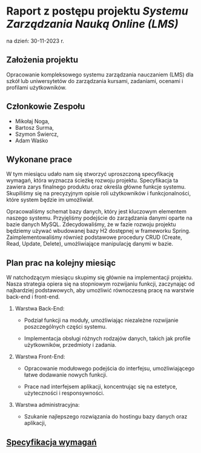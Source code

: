 # Raport z postępu projektu *Systemu Zarządzania Nauką Online (LMS)*

na dzień: 30-11-2023 r.

## Założenia projektu

Opracowanie kompleksowego systemu zarządzania nauczaniem (LMS) dla szkół lub uniwersytetów do zarządzania kursami, zadaniami, ocenami i profilami użytkowników.

## Członkowie Zespołu

- Mikołaj Noga,
- Bartosz Surma,
- Szymon Świercz,
- Adam Waśko

## Wykonane prace

W tym miesiącu udało nam się stworzyć uproszczoną specyfikację wymagań, która wyznacza ścieżkę rozwoju projektu. Specyfikacja ta zawiera zarys finalnego produktu oraz określa główne funkcje systemu. Skupiliśmy się na precyzyjnym opisie roli użytkowników i funkcjonalności, które system będzie im umożliwiał.

Opracowaliśmy schemat bazy danych, który jest kluczowym elementem naszego systemu. Przyjęliśmy podejście do zarządzania danymi oparte na bazie danych MySQL. Zdecydowaliśmy, że w fazie rozwoju projektu będziemy używać wbudowanej bazy H2 dostępnej w frameworku Spring. Zaimplementowaliśmy również podstawowe procedury CRUD (Create, Read, Update, Delete), umożliwiające manipulację danymi w bazie.

## Plan prac na kolejny miesiąc

W natchodzącym miesiącu skupimy się głównie na implementacji projektu. Nasza strategia opiera się na stopniowym rozwijaniu funkcji, zaczynając od najbardziej podstawowych, aby umożliwić równoczesną pracę na warstwie back-end i front-end.

1. Warstwa Back-End:

   - Podział funkcji na moduły, umożliwiając niezależne rozwijanie poszczególnych części systemu.

   - Implementacja obsługi różnych rodzajów danych, takich jak profile użytkowników, przedmioty i zadania.

2. Warstwa Front-End:

   - Opracowanie modułowego podejścia do interfejsu, umożliwiającego łatwe dodawanie nowych funkcji.

   - Prace nad interfejsem aplikacji, koncentrując się na estetyce, użyteczności i responsywności.

3. Warstwa administracyjna:

   - Szukanie najlepszego rozwiązania do hostingu bazy danych oraz aplikacji,

## [Specyfikacja wymagań](/specyfikacja-wymagan/specyfikacja-wymagan-lms.md)
